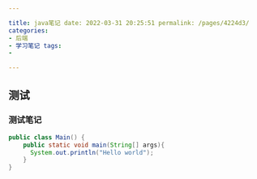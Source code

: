 ```yaml
---

title: java笔记 date: 2022-03-31 20:25:51 permalink: /pages/4224d3/
categories:
- 后端
- 学习笔记 tags:
- 

---
```


## 测试
### 测试笔记
```java
public class Main() {
    public static void main(String[] args){
      System.out.println("Hello world");
    }
}
```

